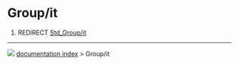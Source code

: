 # Group/it
1.  REDIRECT [Std_Group/it](Std_Group/it.md)



---
![](images/Button_right.svg) [documentation index](../README.md) > Group/it
